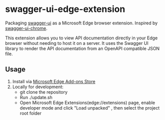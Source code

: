 # swagger-ui-edge-extension

Packaging [swagger-ui](https://github.com/swagger-api/swagger-ui) as a Microsoft Edge browser extension. Inspired by [swagger-ui-chrome](https://github.com/jiayx/swagger-ui-chrome).

This extension allows you to view API documentation directly in your Edge browser without needing to host it on a server. It uses the Swagger UI library to render the API documentation from an OpenAPI compatible JSON file.

## Usage

1. Install via [Microsoft Edge Add-ons Store](https://microsoftedge.microsoft.com/addons/detail/flhdcmeblokfholgboncnjfpdingljac)
2. Locally for development:
    - git clone the repository
    - Run ./update.sh
    - Open Microsoft Edge Extensions(edge://extensions) page, enable developer mode and click "Load unpacked" , then select the project root folder

